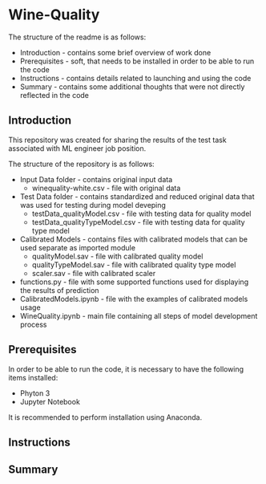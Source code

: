 # Wine-Quality
The structure of the readme is as follows:
  - Introduction - contains some brief overview of work done
  - Prerequisites - soft, that needs to be installed in order to be able to run the code
  - Instructions - contains details related to launching and using the code
  - Summary - contains some additional thoughts that were not directly reflected in the code
  
## Introduction
This repository was created for sharing the results of the test task associated with ML engineer job position.

The structure of the repository is as follows:
  - Input Data folder - contains original input data
    - winequality-white.csv - file with original data
  - Test Data folder - contains standardized and reduced original data that was used for testing during model deveping
    - testData_qualityModel.csv - file with testing data for quality model
    - testData_qualityTypeModel.csv - file with testing data for quality type model
  - Calibrated Models - contains files with calibrated models that can be used separate as imported module
    - qualityModel.sav - file with calibrated quality model
    - qualityTypeModel.sav - file with calibrated quality type model
    - scaler.sav - file with calibrated scaler
  - functions.py - file with some supported functions used for displaying the results of prediction
  - CalibratedModels.ipynb - file with the examples of calibrated models usage
  - WineQuality.ipynb - main file containing all steps of model development process
  
## Prerequisites
In order to be able to run the code, it is necessary to have the following items installed:
  - Phyton 3
  - Jupyter Notebook

It is recommended to perform installation using Anaconda.

## Instructions

## Summary
